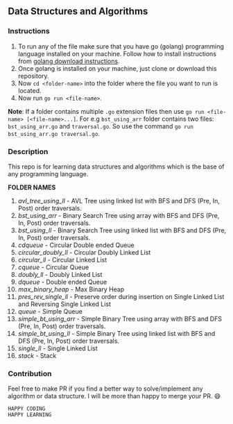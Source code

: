 ## Data Structures and Algorithms

### Instructions

1. To run any of the file make sure that you have go (golang) programming language installed on your machine. Follow how to install instructions from [golang download instructions](https://golang.org/doc/install).
2. Once golang is installed on your machine, just clone or download this repository.
3. Now `cd <folder-name>` into the folder where the file you want to run is located.
4. Now run `go run <file-name>`.

**Note**: If a folder contains multiple `.go` extension files then use `go run <file-name> [<file-name>...]`. For e.g `bst_using_arr` folder contains two files: `bst_using_arr.go` and `traversal.go`. So use the command `go run bst_using_arr.go traversal.go`.

### Description

This repo is for learning data structures and algorithms which is the base of any programming language.

**FOLDER NAMES**
01. *avl_tree_using_ll* - AVL Tree using linked list with BFS and DFS (Pre, In, Post) order traversals.
02. *bst_using_arr* - Binary Search Tree using array with BFS and DFS (Pre, In, Post) order traversals.
03. *bst_using_ll* - Binary Search Tree using linked list with BFS and DFS (Pre, In, Post) order traversals.
04. *cdqueue* - Circular Double ended Queue
05. *circular_doubly_ll* - Circular Doubly Linked List
06. *circular_ll* - Circular Linked List
07. *cqueue* - Circular Queue
08. *doubly_ll* - Doubly Linked List
09. *dqueue* - Double ended Queue
10. *max_binary_heap* - Max Binary Heap
11. *pres_rev_single_ll* - Preserve order during insertion on Single Linked List and Reversing Single Linked List
12. *queue* - Simple Queue
13. *simple_bt_using_arr* - Simple Binary Tree using array with BFS and DFS (Pre, In, Post) order traversals.
14. *simple_bt_using_ll* - Simple Binary Tree using linked list with BFS and DFS (Pre, In, Post) order traversals.
15. *single_ll* - Single Linked List
16. *stack* - Stack

### Contribution

Feel free to make PR if you find a better way to solve/implement any algorithm or data structure. I will be more than happy to merge your PR. :smile:

```
HAPPY CODING
HAPPY LEARNING
```